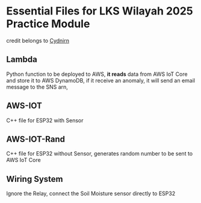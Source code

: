 # Essential Files for LKS Wilayah 2025 Practice Module

credit belongs to [Cydnirn](https://github.com/Cydnirn/lks-w2024-ess)

## Lambda
Python function to be deployed to AWS, **it reads** data from AWS IoT Core and store it to AWS DynamoDB, if it receive an anomaly, it will send an email message to the SNS arn, 

## AWS-IOT

C++ file for ESP32 with Sensor

## AWS-IOT-Rand

C++ file for ESP32 without Sensor, generates random number to be sent to AWS IoT Core

## Wiring System

Ignore the Relay, connect the Soil Moisture sensor directly to ESP32